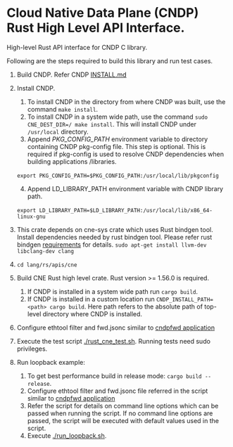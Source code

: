 # Cloud Native Data Plane (CNDP) Rust High Level API Interface.

High-level Rust API interface for CNDP C library.

Following are the steps required to build this library and run test cases.

1. Build CNDP. Refer CNDP [INSTALL.md](https://github.com/CloudNativeDataPlane/cndp/blob/main/INSTALL.md)

2. Install CNDP.

    1. To install CNDP in the directory from where CNDP was built, use the command `make install`.
    2. To install CNDP in a system wide path, use the command `sudo CNE_DEST_DIR=/ make install`.
       This will install CNDP under `/usr/local` directory.
    3. Append *PKG_CONFIG_PATH* environment variable to directory containing CNDP pkg-config file.
       This step is optional. This is required if pkg-config is used to resolve CNDP dependencies
       when building applications /libraries.

    ​       `export PKG_CONFIG_PATH=$PKG_CONFIG_PATH:/usr/local/lib/pkgconfig`

    4. Append LD_LIBRARY_PATH environment variable with CNDP library path.

    ​       `export LD_LIBRARY_PATH=$LD_LIBRARY_PATH:/usr/local/lib/x86_64-linux-gnu`

3. This crate depends on cne-sys crate which uses Rust bindgen tool. Install dependencies needed by rust bindgen tool.
   Please refer rust bindgen [requirements](https://rust-lang.github.io/rust-bindgen/requirements.html) for details.
   `sudo apt-get install llvm-dev libclang-dev clang`

4. `cd lang/rs/apis/cne`

5. Build CNE Rust high level crate. Rust version >= 1.56.0 is required.
   1. If CNDP is installed in a system wide path run `cargo build`.
   2. If CNDP is installed in a custom location run `CNDP_INSTALL_PATH=<path> cargo build`.
      Here path refers to the absolute path of top-level directory where CNDP is installed.

6. Configure ethtool filter and fwd.jsonc similar to [cndpfwd application](https://github.com/CloudNativeDataPlane/cndp/blob/main/INSTALL.md#cndpfwd)

7. Execute the test script [./rust_cne_test.sh](./run_cne_test.sh). Running tests need sudo privileges.

8. Run loopback example:
   1. To get best performance build in release mode: `cargo build --release`.
   2. Configure ethtool filter and fwd.jsonc file referred in the script similar to [cndpfwd application](https://github.com/CloudNativeDataPlane/cndp/blob/main/INSTALL.md#cndpfwd)
   3. Refer the script for details on command line options which can be passed when running the
      script. If no command line options are passed, the script will be executed with default
      values used in the script.
   4. Execute [./run_loopback.sh](./run_loopback.sh).
